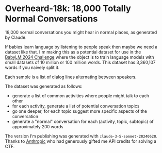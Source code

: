 Overheard-18k: 18,000 Totally Normal Conversations
==================================================
18,000 normal conversations you might hear in normal places, as generated by Claude.

If babies learn language by listening to people speak then maybe we need a dataset like that.
I'm making this as a potential dataset for use in the [BabyLM 2024 Challenge](https://babylm.github.io/)
where the object is to train language models with small datasets of 10 million or 100 million words.
This dataset has 3,360,107 words if you naively split it.

Each sample is a list of dialog lines alternating between speakers.

The dataset was generated as follows:
 * generate a list of common activities where people might talk to each other
 * for each activity, generate a list of potential conversation topics
 * go one deeper, for each topic suggest more specific aspects of the conversation
 * generate a "normal" conversation for each (activity, topic, subtopic) of approximately 200 words

The version I'm publishing was generated with `claude-3-5-sonnet-20240620`.
Thanks to [Anthropic](https://www.anthropic.com/) who had generously gifted me API credits for solving a CTF.
